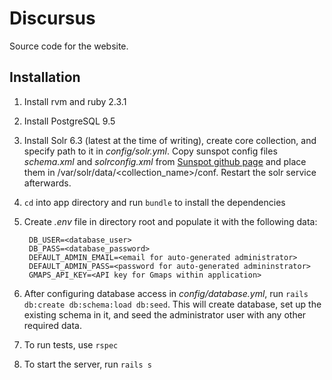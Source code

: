 # Discursus
Source code for the website.

## Installation
1. Install rvm and ruby 2.3.1
0. Install PostgreSQL 9.5
0. Install Solr 6.3 (latest at the time of writing), create core collection, and specify path to it 
    in *config/solr.yml*. Copy sunspot config files *schema.xml* and *solrconfig.xml* from 
    [Sunspot github page](https://github.com/sunspot/sunspot/tree/master/sunspot_solr/solr/solr/configsets/sunspot/conf) 
    and place them in /var/solr/data/<collection_name>/conf. Restart the solr service afterwards. 
0. `cd` into app directory and run `bundle` to install the dependencies
0. Create *.env* file in directory root and populate it with the following data:

        DB_USER=<database_user>
        DB_PASS=<database_password>
        DEFAULT_ADMIN_EMAIL=<email for auto-generated administrator>
        DEFAULT_ADMIN_PASS=<password for auto-generated admininstrator>
        GMAPS_API_KEY=<API key for Gmaps within application>
    
0. After configuring database access in *config/database.yml*, run `rails db:create db:schema:load db:seed`. This will
    create database, set up the existing schema in it, and seed the administrator user with any other required data.
0. To run tests, use `rspec`
0. To start the server, run `rails s`
